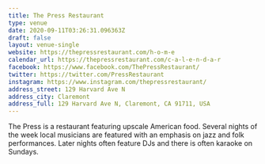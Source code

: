 ```yaml
---
title: The Press Restaurant
type: venue
date: 2020-09-11T03:26:31.096363Z
draft: false
layout: venue-single
website: https://thepressrestaurant.com/h-o-m-e
calendar_url: https://thepressrestaurant.com/c-a-l-e-n-d-a-r
facebook: https://www.facebook.com/ThePressRestaurant/
twitter: https://twitter.com/PressRestaurant
instagram: https://www.instagram.com/thepressrestaurant/
address_street: 129 Harvard Ave N
address_city: Claremont
address_full: 129 Harvard Ave N, Claremont, CA 91711, USA
---
```

The Press is a restaurant featuring upscale American food.  Several nights of the week local musicians are featured with an emphasis on jazz and folk performances.  Later nights often feature DJs and there is often karaoke on Sundays.
